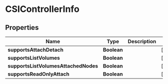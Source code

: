 

# CSIControllerInfo


## Properties

Name | Type | Description | Notes
------------ | ------------- | ------------- | -------------
**supportsAttachDetach** | **Boolean** |  |  [optional]
**supportsListVolumes** | **Boolean** |  |  [optional]
**supportsListVolumesAttachedNodes** | **Boolean** |  |  [optional]
**supportsReadOnlyAttach** | **Boolean** |  |  [optional]



